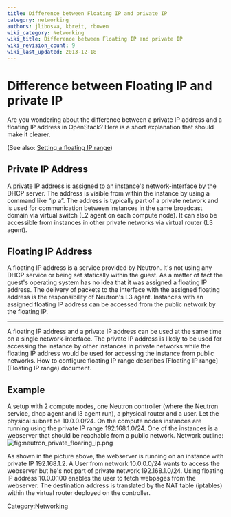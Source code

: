 ```yaml
---
title: Difference between Floating IP and private IP
category: networking
authors: jlibosva, kbreit, rbowen
wiki_category: Networking
wiki_title: Difference between Floating IP and private IP
wiki_revision_count: 9
wiki_last_updated: 2013-12-18
---
```


# Difference between Floating IP and private IP

Are you wondering about the difference between a private IP address and a floating IP address in OpenStack? Here is a short explanation that should make it clearer.

(See also: [ Setting a floating IP range](Floating_IP_range))

## Private IP Address

A private IP address is assigned to an instance's network-interface by the DHCP server. The address is visible from within the instance by using a command like “ip a”. The address is typically part of a private network and is used for communication between instances in the same broadcast domain via virtual switch (L2 agent on each compute node).  It can also be accessible from instances in other private networks via virtual router (L3 agent). 

## Floating IP Address

A floating IP address is a service provided by Neutron. It's not using any DHCP service or being set statically within the guest. As a matter of fact the guest's operating system has no idea that it was assigned a floating IP address. The delivery of packets to the interface with the assigned floating address is the responsibility of Neutron's L3 agent. Instances with an assigned floating IP address can be accessed from the public network by the floating IP.

------------------------------------------------------------------------

A floating IP address and a private IP address can be used at the same time on a single network-interface. The private IP address is likely to be used for accessing the instance by other instances in private networks while the floating IP address would be used for accessing the instance from public networks. How to configure floating IP range describes [Floating IP range](Floating IP range) document.

## Example

A setup with 2 compute nodes, one Neutron controller (where the Neutron service, dhcp agent and l3 agent run), a physical router and a user. Let the physical subnet be 10.0.0.0/24. On the compute nodes instances are running using the private IP range 192.168.1.0/24. One of the instances is a webserver that should be reachable from a public network. Network outline: ![](neutron_private_floaring_ip.png "fig:neutron_private_floaring_ip.png")

As shown in the picture above, the webserver is running on an instance with private IP 192.168.1.2. A User from network 10.0.0.0/24 wants to access the webserver but he's not part of private network 192.168.1.0/24. Using floating IP address 10.0.0.100 enables the user to fetch webpages from the webserver. The destination address is translated by the NAT table (iptables) within the virtual router deployed on the controller.

<Category:Networking>
